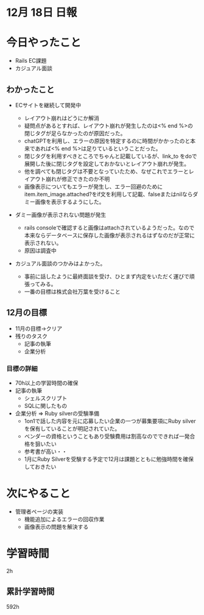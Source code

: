 
#  12月 18日 日報

# 今日やったこと

* Rails EC課題
* カジュアル面談

##  わかったこと

* ECサイトを継続して開発中
  * レイアウト崩れはどうにか解消
  * 疑問点があるとすれば、レイアウト崩れが発生したのは<% end %>の閉じタグが足らなかったのが原因だった。
  * chatGPTを利用し、エラーの原因を特定するのに時間がかかったのと本来であれば<% end %>は足りているということだった。
  * 閉じタグを利用すべきところでちゃんと記載しているが、link_to をdoで展開した後に閉じタグを設定しておかないとレイアウト崩れが発生。
  * 他を調べても閉じタグは不要となっていたため、なぜこれでエラーとレイアウト崩れが修正できたのか不明
  * 画像表示についてもエラーが発生し、エラー回避のためにitem.item_image.attached?をif文を利用して記載、falseまたはnilならダミー画像を表示するようにした。

* ダミー画像が表示されない問題が発生
  * rails consoleで確認すると画像はattachされているようだった。なので本来ならデータベースに保存した画像が表示されるはずなのだが正常に表示されない。
  * 原因は調査中

* カジュアル面談のつかみはよかった。
  * 事前に話したように最終面談を受け、ひとまず内定をいただく運びで頑張ってみる。
  * 一番の目標は株式会社万葉を受けること

## 12月の目標

  * 11月の目標→クリア
  * 残りのタスク
    * 記事の執筆
    * 企業分析


### 目標の詳細

  * 70h以上の学習時間の確保
  * 記事の執筆
    * シェルスクリプト
    * SQLに関したもの
  * 企業分析 => Ruby silverの受験準備
    * 1on1で話した内容を元に応募したい企業の一つが募集要項にRuby silverを保有していることが明記されていた。
    * ベンダーの資格ということもあり受験費用は割高なのでできれば一発合格を狙いたい
    * 参考書が高い・・
    * 1月にRuby Silverを受験する予定で12月は課題とともに勉強時間を確保しておきたい

# 次にやること

* 管理者ページの実装
  * 機能追加によるエラーの回収作業
  * 画像表示の問題を解決する

#  学習時間
2h
##  累計学習時間
592h
